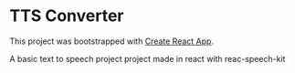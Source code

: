 # TTS Converter

This project was bootstrapped with [Create React App](https://github.com/facebook/create-react-app).


A basic text to speech project project made in react with reac-speech-kit
